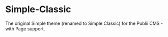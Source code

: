 # Simple-Classic
The original Simple theme (renamed to Simple Classic) for the Publii CMS - with Page support.
